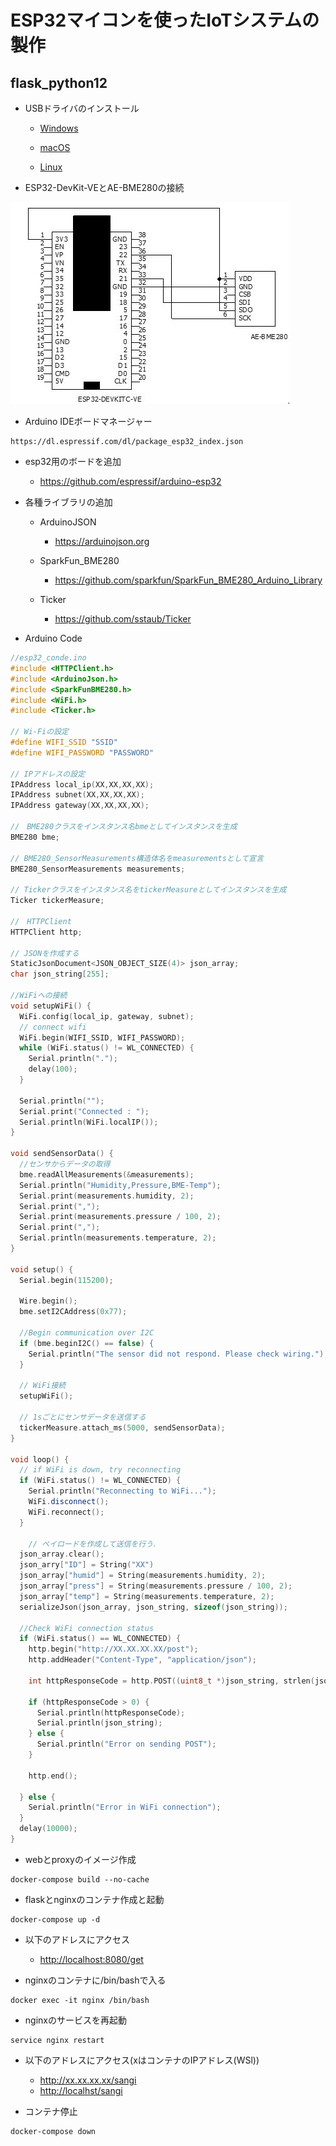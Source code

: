 # ESP32マイコンを使ったIoTシステムの製作

## flask_python12

- USBドライバのインストール

    - [Windows](https://www.silabs.com/documents/public/software/CP210x_VCP_Windows.zip)

    - [macOS](https://www.silabs.com/documents/public/software/Mac_OSX_VCP_Driver.zip)

    - [Linux](https://m5stack.oss-cn-shenzhen.aliyuncs.com/resource/drivers/CP210x_VCP_Linux.zip)

- ESP32-DevKit-VEとAE-BME280の接続

![回路図](/flask_sample12/fig.jpg)

- Arduino IDEボードマネージャー

```shell
https://dl.espressif.com/dl/package_esp32_index.json
```

- esp32用のボードを追加

    - <https://github.com/espressif/arduino-esp32>

- 各種ライブラリの追加

    - ArduinoJSON
        - <https://arduinojson.org>

    - SparkFun_BME280
        - <https://github.com/sparkfun/SparkFun_BME280_Arduino_Library>

    - Ticker
        - <https://github.com/sstaub/Ticker>


- Arduino Code

```c++
//esp32_conde.ino
#include <HTTPClient.h>
#include <ArduinoJson.h>
#include <SparkFunBME280.h>
#include <WiFi.h>
#include <Ticker.h>

// Wi-Fiの設定
#define WIFI_SSID "SSID"
#define WIFI_PASSWORD "PASSWORD"

// IPアドレスの設定
IPAddress local_ip(XX,XX,XX,XX);
IPAddress subnet(XX,XX,XX,XX);
IPAddress gateway(XX,XX,XX,XX);

//　BME280クラスをインスタンス名bmeとしてインスタンスを生成
BME280 bme;

// BME280_SensorMeasurements構造体名をmeasurementsとして宣言
BME280_SensorMeasurements measurements;

// Tickerクラスをインスタンス名をtickerMeasureとしてインスタンスを生成
Ticker tickerMeasure;

//　HTTPClient
HTTPClient http;

// JSONを作成する
StaticJsonDocument<JSON_OBJECT_SIZE(4)> json_array;
char json_string[255];

//WiFiへの接続
void setupWiFi() {
  WiFi.config(local_ip, gateway, subnet);
  // connect wifi
  WiFi.begin(WIFI_SSID, WIFI_PASSWORD);
  while (WiFi.status() != WL_CONNECTED) {
    Serial.println(".");
    delay(100);
  }

  Serial.println("");
  Serial.print("Connected : ");
  Serial.println(WiFi.localIP());
}

void sendSensorData() {
  //センサからデータの取得
  bme.readAllMeasurements(&measurements);
  Serial.println("Humidity,Pressure,BME-Temp");
  Serial.print(measurements.humidity, 2);
  Serial.print(",");
  Serial.print(measurements.pressure / 100, 2);
  Serial.print(",");
  Serial.println(measurements.temperature, 2);
}

void setup() {
  Serial.begin(115200);

  Wire.begin();
  bme.setI2CAddress(0x77);

  //Begin communication over I2C
  if (bme.beginI2C() == false) {
    Serial.println("The sensor did not respond. Please check wiring.");
  }

  // WiFi接続
  setupWiFi();

  // 1sごとにセンサデータを送信する
  tickerMeasure.attach_ms(5000, sendSensorData);
}

void loop() {
  // if WiFi is down, try reconnecting
  if (WiFi.status() != WL_CONNECTED) {
    Serial.println("Reconnecting to WiFi...");
    WiFi.disconnect();
    WiFi.reconnect();
  }

    // ペイロードを作成して送信を行う．
  json_array.clear();
  json_arry["ID"] = String("XX")
  json_array["humid"] = String(measurements.humidity, 2);
  json_array["press"] = String(measurements.pressure / 100, 2);
  json_array["temp"] = String(measurements.temperature, 2);
  serializeJson(json_array, json_string, sizeof(json_string));

  //Check WiFi connection status
  if (WiFi.status() == WL_CONNECTED) {
    http.begin("http://XX.XX.XX.XX/post");
    http.addHeader("Content-Type", "application/json");

    int httpResponseCode = http.POST((uint8_t *)json_string, strlen(json_string));

    if (httpResponseCode > 0) {
      Serial.println(httpResponseCode);
      Serial.println(json_string);
    } else {
      Serial.println("Error on sending POST");
    }

    http.end();

  } else {
    Serial.println("Error in WiFi connection");
  }
  delay(10000);
}
```

- webとproxyのイメージ作成

```shell
docker-compose build --no-cache
```

- flaskとnginxのコンテナ作成と起動

```shell
docker-compose up -d
```

- 以下のアドレスにアクセス

    - <http://localhost:8080/get>

- nginxのコンテナに/bin/bashで入る

```shell
docker exec -it nginx /bin/bash
```

- nginxのサービスを再起動

```shell
service nginx restart
```

- 以下のアドレスにアクセス(xはコンテナのIPアドレス(WSl))

    - <http://xx.xx.xx.xx/sangi>
    - <http://localhst/sangi>

- コンテナ停止

```shell
docker-compose down
```
